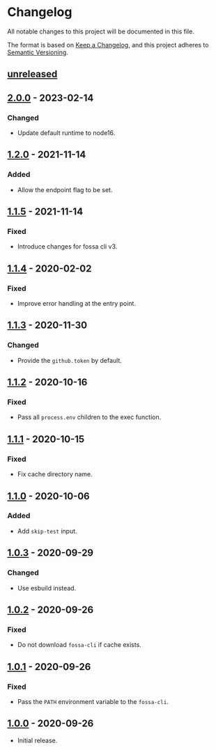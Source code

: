 # Changelog

All notable changes to this project will be documented in this file.

The format is based on [Keep a Changelog](https://keepachangelog.com/en/1.0.0/),
and this project adheres to
[Semantic Versioning](https://semver.org/spec/v2.0.0.html).

## [unreleased]

## [2.0.0] - 2023-02-14

### Changed

- Update default runtime to node16.

## [1.2.0] - 2021-11-14

### Added

- Allow the endpoint flag to be set.

## [1.1.5] - 2021-11-14

### Fixed

- Introduce changes for fossa cli v3.

## [1.1.4] - 2020-02-02

### Fixed

- Improve error handling at the entry point.

## [1.1.3] - 2020-11-30

### Changed

- Provide the `github.token` by default.

## [1.1.2] - 2020-10-16

### Fixed

- Pass all `process.env` children to the exec function.

## [1.1.1] - 2020-10-15

### Fixed

- Fix cache directory name.

## [1.1.0] - 2020-10-06

### Added

- Add `skip-test` input.

## [1.0.3] - 2020-09-29

### Changed

- Use esbuild instead.

## [1.0.2] - 2020-09-26

### Fixed

- Do not download `fossa-cli` if cache exists.

## [1.0.1] - 2020-09-26

### Fixed

- Pass the `PATH` environment variable to the `fossa-cli`.

## [1.0.0] - 2020-09-26

- Initial release.

[unreleased]:
  https://github.com/fossa-contrib/fossa-action/compare/v1.2.0...HEAD
[2.0.0]: https://github.com/fossa-contrib/fossa-action/compare/v1.2.0...v2.0.0
[1.2.0]: https://github.com/fossa-contrib/fossa-action/compare/v1.1.5...v1.2.0
[1.1.5]: https://github.com/fossa-contrib/fossa-action/compare/v1.1.4...v1.1.5
[1.1.4]: https://github.com/fossa-contrib/fossa-action/compare/v1.1.3...v1.1.4
[1.1.3]: https://github.com/fossa-contrib/fossa-action/compare/v1.1.2...v1.1.3
[1.1.2]: https://github.com/fossa-contrib/fossa-action/compare/v1.1.1...v1.1.2
[1.1.1]: https://github.com/fossa-contrib/fossa-action/compare/v1.1.0...v1.1.1
[1.1.0]: https://github.com/fossa-contrib/fossa-action/compare/v1.0.3...v1.1.0
[1.0.3]: https://github.com/fossa-contrib/fossa-action/compare/v1.0.2...v1.0.3
[1.0.2]: https://github.com/fossa-contrib/fossa-action/compare/v1.0.1...v1.0.2
[1.0.1]: https://github.com/fossa-contrib/fossa-action/compare/v1.0.0...v1.0.1
[1.0.0]: https://github.com/fossa-contrib/fossa-action/releases/tag/v1.0.0
